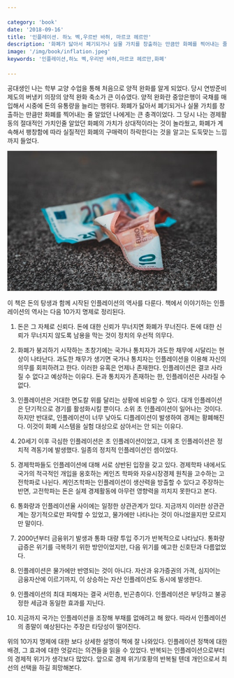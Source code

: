 ```yaml
---

category: 'book'
date: '2018-09-16'
title: '인플레이션. 하노 벡,우르반 바허, 마르코 헤르만'
description: '화폐가 닳아서 폐기되거나 실물 가치를 창출하는 만큼만 화폐를 찍어내는 줄 알았던 나에게는 큰 충격이었다. 그 당시 나는 경제활동의 절대적인 가치인줄 알았던 화폐의 가치가 상대적이라는 것이 놀라웠고, 화폐가 계속해서 팽창함에 따라 실질적인 화폐의 구매력이 하락한다는 것을 알고는 도둑맞는 느낌까지 들었다.'
image: '/img/book/inflation.jpeg'
keywords: '인플레이션,하노 벡,우리반 바허,마르코 헤르만,화폐'

---
```


공대생인 나는 학부 교양 수업을 통해 처음으로 양적 완화를 알게 되었다. 당시 연방준비제도의 버냉키 의장의 양적 완화 축소가 큰 이슈였다. 양적 완화란 중앙은행이 국채를 매입해서 시중에 돈의 유통량을 늘리는 행위다. 화폐가 닳아서 폐기되거나 실물 가치를 창출하는 만큼만 화폐를 찍어내는 줄 알았던 나에게는 큰 충격이었다. 그 당시 나는 경제활동의 절대적인 가치인줄 알았던 화폐의 가치가 상대적이라는 것이 놀라웠고, 화폐가 계속해서 팽창함에 따라 실질적인 화폐의 구매력이 하락한다는 것을 알고는 도둑맞는 느낌까지 들었다.

![inflation.jpeg](/img/book/inflation.jpeg "inflation.jpeg")

이 책은 돈의 탕생과 함께 시작된 인플레이션의 역사를 다룬다. 책에서 이야기하는 인플레이션의 역사는 다음 10가지 명제로 정리된다.

1. 돈은 그 자체로 신뢰다. 돈에 대한 신뢰가 무너지면 화폐가 무너진다. 돈에 대한 신뢰가 무너지지 않도록 남용을 막는 것이 정치의 우선적 의무다.

2. 화폐가 붕괴하기 시작하는 초창기에는 국가나 통치자가 과도한 채무에 시달리는 현상이 나타난다. 과도한 채무가 생기면 국가나 통치자는 인플레이션을 이용해 자신의 의무를 회피하려고 한다. 이러한 유혹은 언제나 존재한다. 인플레이션은 결코 사라질 수 없다고 예상하는 이유다. 돈과 통치자가 존재하는 한, 인플레이션은 사라질 수 없다.

3. 인플레이션은 거대한 면도칼 위를 달리는 상황에 비유할 수 있다. 대개 인플레이션은 단기적으로 경기를 활성화시킬 뿐이다. 소위 초 인플레이션이 일어나는 것이다. 하지만 반대로, 인플레이션이 너무 낮아도 디플레이션이 발생하여 경제는 황폐해진다. 이것이 화폐 시스템을 실험 대상으로 삼아서는 안 되는 이유다.

4. 20세기 이후 극심한 인플레이션은 초 인플레이션이었고, 대게 초 인플레이션은 정치적 격동기에 발생했다. 일종의 정치적 인플레이션인 셈이었다.

5. 경제학파들도 인플레이션에 대해 서로 상반된 입장을 갖고 있다. 경제학파 내에서도 국가의 적극적인 개입을 옹호하는 케인즈 학파와 자유시장경제 원칙을 고수하는 고전학파로 나뉜다. 케인즈학파는 인플레이션이 생산력을 방출할 수 있다고 주장하는 반면, 고전학파는 돈은 실제 경제활동에 아무런 영향력을 끼치지 못한다고 본다.

6. 통화량과 인플레이션율 사이에는 일정한 상관관계가 있다. 지금까지 이러한 상관관계는 장기적으로만 파악할 수 있었고, 물가에만 나타나는 것이 아니었을지만 모르지만 말이다.

7. 2000년부터 금융위기 발생과 통화 대량 투입 주기가 반복적으로 나타났다. 통화량 급증은 위기를 극복하기 위한 방안이었지만, 다음 위기를 예고한 신호탄과 다름없었다.

8. 인플레이션은 물가에만 반영되는 것이 아니다. 자산과 유가증권의 가격, 심지어는 금융자산에 이르기까지, 이 상승하는 자산 인플레이션도 동시에 발생한다.

9. 인플레이션의 최대 피해자는 결국 서민층, 빈곤층이다. 인플레이션은 부당하고 불공정한 세금과 동일한 효과를 지닌다.

10. 지금까지 국가는 인플레이션을 조장해 부채를 없애려고 해 왔다. 따라서 인플레이션의 종말이 예상된다는 주장은 타당성이 떨어진다.

위의 10가지 명제에 대한 보다 상세한 설명이 책에 잘 나와있다. 인플레이션 정책에 대한 배경, 그 효과에 대한 엇갈리는 의견들을 읽을 수 있었다. 반복되는 인플레이션으로부터의 경제적 위기가 생각보다 많았다. 앞으로 경제 위기/호황의 반복될 텐데 개인으로서 최선의 선택을 하길 희망해본다.